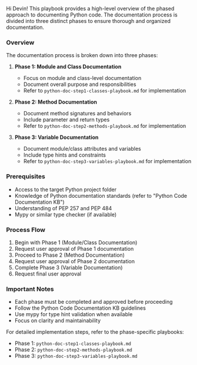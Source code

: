 Hi Devin! This playbook provides a high-level overview of the phased approach to documenting Python code. The documentation process is divided into three distinct phases to ensure thorough and organized documentation.

### Overview

The documentation process is broken down into three phases:

1. **Phase 1: Module and Class Documentation**
   - Focus on module and class-level documentation
   - Document overall purpose and responsibilities
   - Refer to `python-doc-step1-classes-playbook.md` for implementation

2. **Phase 2: Method Documentation**
   - Document method signatures and behaviors
   - Include parameter and return types
   - Refer to `python-doc-step2-methods-playbook.md` for implementation

3. **Phase 3: Variable Documentation**
   - Document module/class attributes and variables
   - Include type hints and constraints
   - Refer to `python-doc-step3-variables-playbook.md` for implementation

### Prerequisites
- Access to the target Python project folder
- Knowledge of Python documentation standards (refer to "Python Code Documentation KB")
- Understanding of PEP 257 and PEP 484
- Mypy or similar type checker (if available)

### Process Flow
1. Begin with Phase 1 (Module/Class Documentation)
2. Request user approval of Phase 1 documentation
3. Proceed to Phase 2 (Method Documentation)
4. Request user approval of Phase 2 documentation
5. Complete Phase 3 (Variable Documentation)
6. Request final user approval

### Important Notes
- Each phase must be completed and approved before proceeding
- Follow the Python Code Documentation KB guidelines
- Use mypy for type hint validation when available
- Focus on clarity and maintainability

For detailed implementation steps, refer to the phase-specific playbooks:
- Phase 1: `python-doc-step1-classes-playbook.md`
- Phase 2: `python-doc-step2-methods-playbook.md`
- Phase 3: `python-doc-step3-variables-playbook.md`
